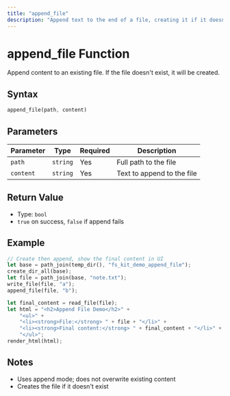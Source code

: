 ```yaml
---
title: "append_file"
description: "Append text to the end of a file, creating it if it doesn't exist"
---
```


# append_file Function

Append content to an existing file. If the file doesn't exist, it will be created.

## Syntax

```rust
append_file(path, content)
```

## Parameters

| Parameter | Type | Required | Description |
|-----------|------|----------|-------------|
| `path` | `string` | Yes | Full path to the file |
| `content` | `string` | Yes | Text to append to the file |

## Return Value

- Type: `bool`
- `true` on success, `false` if append fails

## Example

```rust
// Create then append, show the final content in UI
let base = path_join(temp_dir(), "fs_kit_demo_append_file");
create_dir_all(base);
let file = path_join(base, "note.txt");
write_file(file, "a");
append_file(file, "b");

let final_content = read_file(file);
let html = "<h2>Append File Demo</h2>" +
    "<ul>" +
    "<li><strong>File:</strong> " + file + "</li>" +
    "<li><strong>Final content:</strong> " + final_content + "</li>" +
    "</ul>";
render_html(html);
```

## Notes

- Uses append mode; does not overwrite existing content
- Creates the file if it doesn't exist
